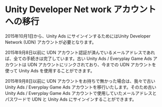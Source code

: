# Unity Developer Net work アカウントへの移行

2015年10月1日から、Unity Ads にサインインするためにはUnity Developer Network (UDN) アカウントが必要となります。

2015年9月8日以前に UDN アカウント認証が済んでいるメールアドレスであれば、全ての手続きは完了しています。古い Unity Ads /  Everyplay Game Ads アカウントは UDN アカウントにリンクされており、今までの UDN アカウントを使って Unity Ads を使用することができます。

2015年9月8日以前に UDN アカウントをお持ちで無かった場合は、我々で古い Unity Ads /  Everyplay Game Ads アカウントを移行いたします。そのため古い Unity Ads /  Everyplay Game Ads アカウントで使用していたメールアドレスとパスワードで UDN と Unity Ads にサインインすることができます。 